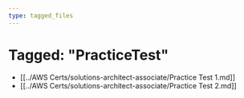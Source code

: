```yaml
---
type: tagged_files
---
```

# Tagged: "PracticeTest"

- [[../AWS Certs/solutions-architect-associate/Practice Test 1.md]]
- [[../AWS Certs/solutions-architect-associate/Practice Test 2.md]]
